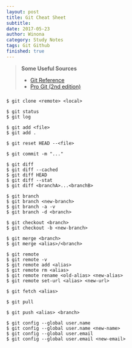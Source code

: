 ```yaml
---
layout: post
title: Git Cheat Sheet
subtitle:
date: 2017-05-23
author: Winona
category: Study Notes
tags: Git Github
finished: true
---
```


> **Some Useful Sources**
> - [Git Reference](http://gitref.org/)
> - [Pro Git (2nd edition)](https://git-scm.com/book/en/v2)

### 

```
$ git clone <remote> <local>
```

```
$ git status
$ git log
```

```
$ git add <file>
$ git add .
```

```
$ git reset HEAD --<file>
```

```
$ git commit -m "..."
```

```
$ git diff
$ git diff --cached
$ git diff HEAD
$ git diff --stat
$ git diff <branchA>...<branchB>
```

```
$ git branch
$ git branch <new-branch>
$ git branch -a -v
$ git branch -d <branch>
```

```
$ git checkout <branch>
$ git checkout -b <new-branch>
```

```
$ git merge <branch>
$ git merge <alias>/<branch>
```

```
$ git remote
$ git remote -v
$ git remote add <alias>
$ git remote rm <alias>
$ git remote rename <old-alias> <new-alias>
$ git remote set-url <alias> <new-url>
```

```
$ git fetch <alias>
```

```
$ git pull
```

```
$ git push <alias> <branch>
```

```
$ git config --global user.name
$ git config --global user.name <new-name>
$ git config --global user.email
$ git config --global user.email <new-email>
```

